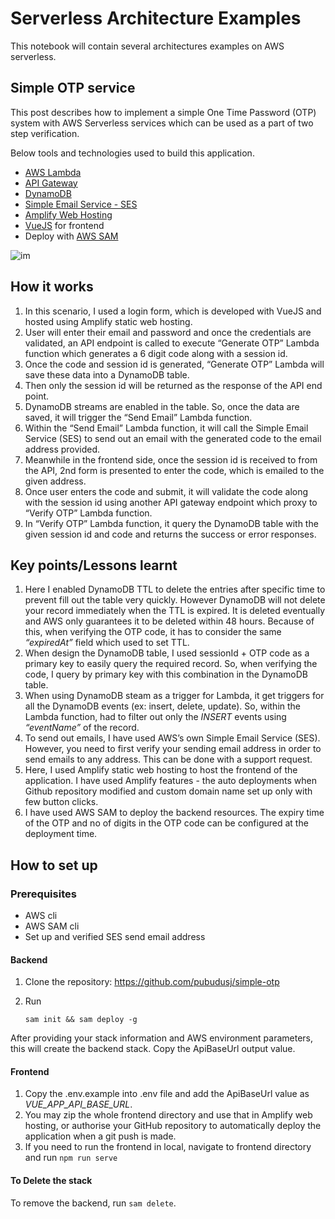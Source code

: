 # Serverless Architecture Examples

This notebook will contain several architectures examples on AWS serverless.

## Simple OTP service

This post describes how to implement a simple One Time Password (OTP) system with AWS Serverless services which can be used as a part of two step verification.

Below tools and technologies used to build this application.

- [AWS Lambda](https://aws.amazon.com/lambda/)
- [API Gateway](https://aws.amazon.com/api-gateway/)
- [DynamoDB](https://aws.amazon.com/dynamodb/)
- [Simple Email Service - SES](https://aws.amazon.com/ses/)
- [Amplify Web Hosting](https://aws.amazon.com/amplify/hosting/)
- [VueJS](https://vuejs.org/) for frontend
- Deploy with [AWS SAM](https://docs.aws.amazon.com/serverless-application-model/latest/developerguide/what-is-sam.html)

![im](https://camo.githubusercontent.com/6f260a259596779af910bd0aef4cc7d20440b3364949dd98f0889af203dcc6ac/68747470733a2f2f7075627564752e6465762f696d616765732f6f74702d736572766963652e706e672363656e746572)

## How it works

1. In this scenario, I used a login form, which is developed with VueJS and hosted using Amplify static web hosting.
2. User will enter their email and password and once the credentials are validated, an API endpoint is called to execute “Generate OTP” Lambda function which generates a 6 digit code along with a session id.
3. Once the code and session id is generated, “Generate OTP” Lambda will save these data into a DynamoDB table.
4. Then only the session id will be returned as the response of the API end point.
5. DynamoDB streams are enabled in the table. So, once the data are saved, it will trigger the “Send Email” Lambda function.
6. Within the “Send Email” Lambda function, it will call the Simple Email Service (SES) to send out an email with the generated code to the email address provided.
7. Meanwhile in the frontend side, once the session id is received to from the API, 2nd form is presented to enter the code, which is emailed to the given address.
8. Once user enters the code and submit, it will validate the code along with the session id using another API gateway endpoint which proxy to “Verify OTP” Lambda function.
9. In “Verify OTP” Lambda function, it query the DynamoDB table with the given session id and code and returns the success or error responses.

## Key points/Lessons learnt

1. Here I enabled DynamoDB TTL to delete the entries after specific time to prevent fill out the table very quickly. However DynamoDB will not delete your record immediately when the TTL is expired. It is deleted eventually and AWS only guarantees it to be deleted within 48 hours. Because of this, when verifying the OTP code, it has to consider the same *“expiredAt”* field which used to set TTL.
2. When design the DynamoDB table, I used sessionId + OTP code as a primary key to easily query the required record. So, when verifying the code, I query by primary key with this combination in the DynamoDB table.
3. When using DynamoDB steam as a trigger for Lambda, it get triggers for all the DynamoDB events (ex: insert, delete, update). So, within the Lambda function, had to filter out only the *INSERT* events using *“eventName”* of the record.
4. To send out emails, I have used AWS’s own Simple Email Service (SES). However, you need to first verify your sending email address in order to send emails to any address. This can be done with a support request.
5. Here, I used Amplify static web hosting to host the frontend of the application. I have used Amplify features - the auto deployments when Github repository modified and custom domain name set up only with few button clicks.
6. I have used AWS SAM to deploy the backend resources. The expiry time of the OTP and no of digits in the OTP code can be configured at the deployment time.

## How to set up

### Prerequisites

- AWS cli
- AWS SAM cli
- Set up and verified SES send email address

#### Backend

1. Clone the repository: <https://github.com/pubudusj/simple-otp>

2. Run

   ```
   sam init && sam deploy -g
   ```

After providing your stack information and AWS environment parameters, this will create the backend stack. Copy the ApiBaseUrl output value.

#### Frontend

1. Copy the .env.example into .env file and add the ApiBaseUrl value as *VUE_APP_API_BASE_URL*.
2. You may zip the whole frontend directory and use that in Amplify web hosting, or authorise your GitHub repository to automatically deploy the application when a git push is made.
3. If you need to run the frontend in local, navigate to frontend directory and run `npm run serve`

#### To Delete the stack

To remove the backend, run `sam delete`.